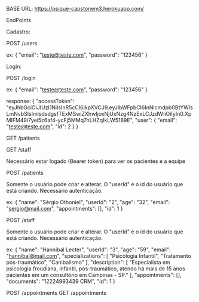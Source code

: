 BASE URL: https://psique-capstonem3.herokuapp.com/

EndPoints

Cadastro:

POST /users

ex:
{
    "email": "teste@teste.com",
    "password": "123456"
}


Login:

POST /login

ex:
{
    "email": "teste@teste.com",
    "password": "123456"
}

response:
{
	"accessToken": "eyJhbGciOiJIUzI1NiIsInR5cCI6IkpXVCJ9.eyJlbWFpbCI6InNlcmdpb0BtYWlsLmNvbSIsImlsdsdgsfTExMSwiZXhwIjoxNjUxNzg4NzExLCJzdWIiOiIyIn0.XpMIFM49i7yei5z6af4-ycFj5MMq7nLHZqIkLW5189E",
	"user": {
		"email": "teste@teste.com",
		"id": 2
	}
}


GET /patients

GET /staff

Necessário estar logado (Bearer token) para ver os pacientes e a equipe


POST /patients

Somente o usuário pode criar e alterar. O "userId" é o id do usuário que está criando. Necessário autenticação.

ex:
   {
      "name": "Sérgio Othoniel",
      "userId": "2",
      "age": "32",
      "email": "sergio@mail.com",
      "appointments": [],
      "id": 1
}


POST /staff

Somente o usuário pode criar e alterar. O "userId" é o id do usuário que está criando. Necessário autenticação.

ex:
{
      "name": "Hannibal Lecter",
      "userId": "3",
      "age": "59",
      "email": "hannibal@mail.com",
      "specializations": [
        "Psicologia Infantil",
        "Tratamento pós-traumático",
        "Canibalismo"
      ],
      "description": [
        "Especialista em psicologia froudiana, infantil, pós-traumático, atendo há mais de 15 anos pacientes em um consultório em Campinas - SP."
      ],
      "appointments": [],
      "documents": "12224993439 CRM",
      "id": 1
    }


POST /appointments
GET  /appointments



